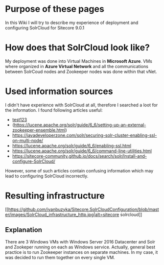 # Purpose of these pages

In this Wiki I will try to describe my experience of deployment and configuring SolrCloud for Sitecore 9.0.1

# How does that SolrCloud look like?

My deployment was done into Virtual Machines in **Microsoft Azure**. VMs where organized in **Azure Virtual Network** and all the communications between SolrCoud nodes and Zookeeper nodes was done within that vNet.

# Used information sources
I didn't have experience with SolrCloud at all, therefore I searched a loot for the information. I found following articles useful:
* [test123](https://sitecorenuke.wordpress.com/2017/08/31/solr-cloud-setup-with-zookeeper-for-sitecore/)
* (https://lucene.apache.org/solr/guide/6_6/setting-up-an-external-zookeeper-ensemble.html)
* https://javadeveloperzone.com/solr/securing-solr-cluster-enabling-ssl-on-multi-node/
* https://lucene.apache.org/solr/guide/6_6/enabling-ssl.html
* https://lucene.apache.org/solr/guide/6_6/command-line-utilities.html
* https://sitecore-community.github.io/docs/search/solr/Install-and-configure-SolrCloud/

However, some of such articles contain confusing information which may lead to configuring SolrCloud incorrectly. 

# Resulting infrastructure

[[https://github.com/ivanbuzyka/Sitecore.SolrCloudConfiguration/blob/master/images/SolrCloud_infrastructure_http.jpg|alt=sitecore solrcloud]]

## Explanation

There are 3 Windows VMs with Windows Server 2016 Datacenter and Solr and Zookeper running on each as Windows service.
Actually, general best practice is to run Zookeeper instances on separate machines. In my case, it was decided to run them together on every single VM. 
